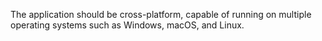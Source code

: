 The application should be cross-platform, capable of running on multiple operating systems such as Windows, macOS, and Linux.

